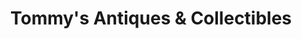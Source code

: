---
title: "Tommy's Antiques & Collectibles"
url: /white-marsh/tommys-antiques-und-collectibles/
shop: Antiquitäten
---